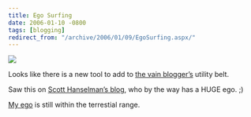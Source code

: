 ```yaml
---
title: Ego Surfing
date: 2006-01-10 -0800
tags: [blogging]
redirect_from: "/archive/2006/01/09/EgoSurfing.aspx/"
---
```


[![](http://www.egosurf.org/images/link1.gif)](http://www.egosurf.org/search.php?search=haacked&resource=haacked.com&e-g=1&c-g=.com&c-y=.com&c-m=.com&ds=1 "Look at ME!")

Looks like there is a new tool to add to [the vain blogger’s](https://haacked.com/archive/2004/10/08/1322.aspx "Blogging Is Pure Vanity") utility belt.

Saw this on [Scott Hanselman’s blog](http://www.hanselman.com/blog/PermaLink.aspx?guid=0718cbe6-54c9-49e5-a40e-3276974ad018),
who by the way has a HUGE ego. ;)

[My ego](http://www.egosurf.org/search.php?search=Haacked&resource=haacked.com&e-g=1&c-g=.com&c-y=.com&c-m=.com&ds=1 "My Ego")
is still within the terrestial range.

